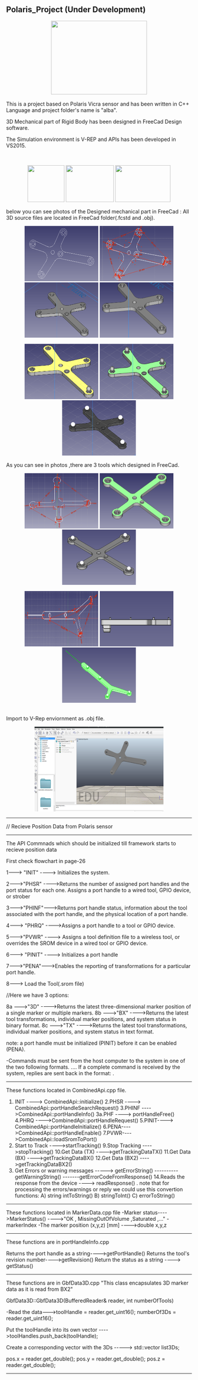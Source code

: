 ## Polaris_Project (Under Development)


 <p align="center">
  <img width="260" height="200"  src="https://github.com/ahmadkh1995/Polaris_Project/blob/master/Polaris_Vicra.jpg">
</p>

This is a project based on Polaris Vicra sensor and has been written in C++ Language and project folder's name is "alba".

3D Mechanical part of Rigid Body has been designed in FreeCad Design software.

The Simulation environment is V-REP and APIs has been developed in VS2015.

<br>
 <p align="center">
  <img width="100" height="100"  src="https://github.com/ahmadkh1995/Polaris_Project/blob/master/Freecad.jpg">
  <img width="130" height="100" style="margin-left=10px;" src="https://github.com/ahmadkh1995/Polaris_Project/blob/master/vrep_logo.png">
  <img width="150" height="100" style="margin-left=20px;" src="https://github.com/ahmadkh1995/Polaris_Project/blob/master/vs2015.png">
</p>

below you can see photos of the Designed mechanical part in FreeCad :
All 3D source files are located in FreeCad folder(.fcstd and .obj).

<p align="center">
  <img width="200" height="150"  src="https://github.com/ahmadkh1995/Polaris_Project/blob/master/Polaris%203D/Polaris_1.png">
   <img width="200" height="150"  src="https://github.com/ahmadkh1995/Polaris_Project/blob/master/Polaris%203D/Polaris_2.png">
  <img width="200" height="150"  src="https://github.com/ahmadkh1995/Polaris_Project/blob/master/Polaris%203D/Polaris_3.png">
  <img width="200" height="150"  src="https://github.com/ahmadkh1995/Polaris_Project/blob/master/Polaris%203D/Polaris_4.png">
</p>

<p align="center">
  <img width="200" height="150"  src="https://github.com/ahmadkh1995/Polaris_Project/blob/master/Polaris%203D/Polaris_5.png">
   <img width="200" height="150"  src="https://github.com/ahmadkh1995/Polaris_Project/blob/master/Polaris%203D/Polaris_6.png">
  <img width="200" height="150"  src="https://github.com/ahmadkh1995/Polaris_Project/blob/master/Polaris%203D/Polaris_7.png">
</p>
As you can see in photos ,there are 3 tools which designed in FreeCad.


<p align="center">
  <img width="200" height="150"  src="https://github.com/ahmadkh1995/Polaris_Project/blob/master/FreeCad/Part_2.png">
   <img width="200" height="150"  src="https://github.com/ahmadkh1995/Polaris_Project/blob/master/FreeCad/Part2_2.png">
  <img width="200" height="150"  src="https://github.com/ahmadkh1995/Polaris_Project/blob/master/FreeCad/Part2_3.png">
</p>
<p align="center">
  <img width="200" height="150"  src="https://github.com/ahmadkh1995/Polaris_Project/blob/master/FreeCad/Part3_1.png">
   <img width="200" height="150"  src="https://github.com/ahmadkh1995/Polaris_Project/blob/master/FreeCad/Part3_2.png">
  <img width="200" height="150"  src="https://github.com/ahmadkh1995/Polaris_Project/blob/master/FreeCad/Part3_3.png">
</p>
<br> 
Import to V-Rep enviornment as .obj file.
<br> 
<p align="center">
  <img width="350" height="230"  src="https://github.com/ahmadkh1995/Polaris_Project/blob/master/Polaris%203D/Polaris_8.png">
</p>


-------------------------------------------------------------------------------------------------------------------
// Recieve Position Data from Polaris sensor

---
The API Commnads which should be initialized till framework starts to recieve position data

First check flowchart in page-26

1---> "INIT" ----> Initializes the system.

2--->"PHSR" ---->Returns the number of assigned port handles and the port status for each one. Assigns a port handle
to a wired tool, GPIO device, or strober

3--->"PHINF"--->Returns port handle status, information about the tool associated with the port handle, and the
physical location of a port handle.

4---> "PHRQ" ---->Assigns a port handle to a tool or GPIO device.

5--->"PVWR" ----> Assigns a tool definition file to a wireless tool, or overrides the SROM device in a wired tool or GPIO device.

6---> "PINIT" ----> Initializes a port handle

7--->"PENA"--->Enables the reporting of transformations for a particular port handle.

8---> Load the Tool(.srom file)

//Here we have 3 options:

8a --->"3D" ---->Returns the latest three-dimensional marker position of a single marker or multiple markers.
8b --->"BX" ---->Returns the latest tool transformations, individual marker positions, and system status in binary format.
8c --->"TX" ---->Returns the latest tool transformations, individual marker positions, and system status in text format.

note:  a port handle must be initialized (PINIT) before it can be enabled (PENA).

-Commands must be sent from the host computer to the system in one of the two following formats. 
<Command><SPACE><Parameter1><Parameter2>...<ParameterN><CR>.
 If a complete command is received by the system, replies are sent back in the format:
 <Reply><CRC16>.
  
----------------------------------------------------------------------------------------------
These functions located in CombinedApi.cpp file.
1. INIT ---->  CombinedApi::initialize()
2.PHSR ----> CombinedApi::portHandleSearchRequest()
3.PHINF ---->CombinedApi::portHandleInfo()
3a.PHF ----> portHandleFree()
4.PHRQ ---->CombinedApi::portHandleRequest()
5.PINIT----> CombinedApi::portHandleInitialize()
6.PENA---->CombinedApi::portHandleEnable()
7.PVWR---->CombinedApi::loadSromToPort()
8. Start to Track  ---->startTracking()
9.Stop Tracking ---->stopTracking()
10.Get Data (TX) ---->getTrackingDataTX()
11.Get Data (BX) ---->getTrackingDataBX()
12.Get Data (BX2) ---->getTrackingDataBX2()
13. Get Errors or warning messages -----> getErrorString() ----------  getWarningString()  -------getErrorCodeFromResponse()
14.Reads the response from the device ----> readResponse() .
note that for processing the errors/warnings or reply we could use this convertion functions:
A) string intToString()    B) stringToInt()    C) errorToString()

---------------------------------------------------------------------------------------------
These functions located in MarkerData.cpp file
-Marker status---->MarkerStatus() ---->"OK , MissingOutOfVolume ,Saturated ,..."
-markerIndex
-The marker position (x,y,z) [mm] ---->double x,y,z

---------------------------------------------------------------------------------------------
These functions are in portHandleInfo.cpp

Returns the port handle as a string---->getPortHandle()
Returns the tool's revision number---->getRevision()
Return the status as a string ----> getStatus() 

---------------------------------------------------------------------------------------------
These functions are in GbfData3D.cpp
"This class encapsulates 3D marker data as it is read from BX2"

GbfData3D::GbfData3D(BufferedReader& reader,  int numberOfTools)

-Read the data--->toolHandle = reader.get_uint16(); 		numberOf3Ds = reader.get_uint16();

Put the toolHandle into its own vector ---->toolHandles.push_back(toolHandle);

Create a corresponding vector with the 3Ds -----> std::vector<MarkerData> list3Ds;

pos.x = reader.get_double();
pos.y = reader.get_double();
pos.z = reader.get_double();

----------------------------------------------------------------------------------------------








